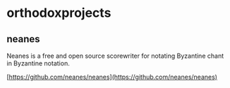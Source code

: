 # orthodoxprojects

## neanes

Neanes is a free and open source scorewriter for notating Byzantine chant in Byzantine notation.

[https://github.com/neanes/neanes](https://github.com/neanes/neanes)
